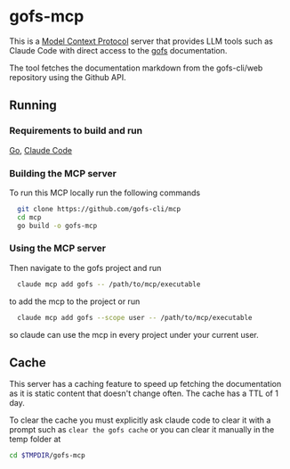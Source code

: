 # gofs-mcp

This is a [Model Context Protocol](https://modelcontextprotocol.io) server that provides LLM tools such as Claude Code with direct access to the [gofs](https://gofs.dev) documentation.

The tool fetches the documentation markdown from the gofs-cli/web repository using the Github API.

## Running

### Requirements to build and run

[Go](https://go.dev/), [Claude Code](https://claude.com/product/claude-code)

### Building the MCP server

To run this MCP locally run the following commands

```bash
  git clone https://github.com/gofs-cli/mcp
  cd mcp
  go build -o gofs-mcp

```

### Using the MCP server

Then navigate to the gofs project and run

```bash
  claude mcp add gofs -- /path/to/mcp/executable
```

to add the mcp to the project or run

```bash
  claude mcp add gofs --scope user -- /path/to/mcp/executable
```

so claude can use the mcp in every project under your current user.

## Cache

This server has a caching feature to speed up fetching the documentation as it is static content that doesn't change often. The cache has a TTL of 1 day.

To clear the cache you must explicitly ask claude code to clear it with a prompt such as `clear the gofs cache` or you can clear it manually in the temp folder at

```bash
cd $TMPDIR/gofs-mcp
```
